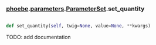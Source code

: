 ### [phoebe](phoebe.md).[parameters](phoebe.parameters.md).[ParameterSet](phoebe.parameters.ParameterSet.md).set_quantity

```py

def set_quantity(self, twig=None, value=None, **kwargs)

```



TODO: add documentation

